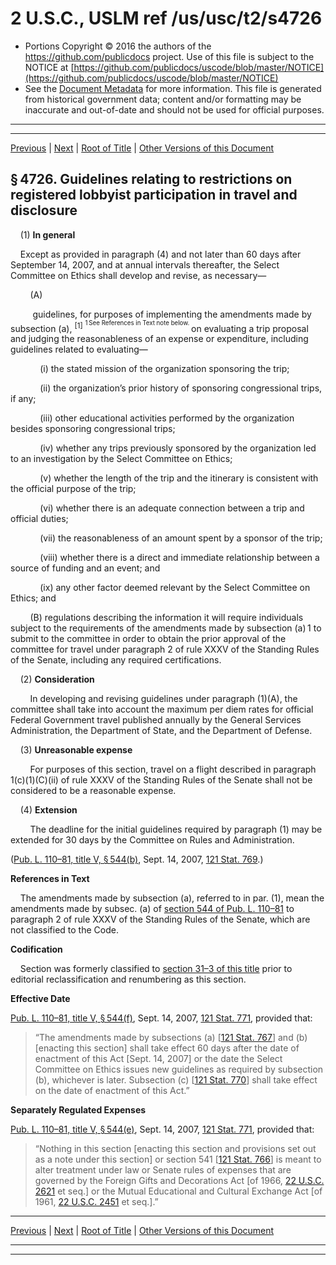 ---
---

# 2 U.S.C., USLM ref /us/usc/t2/s4726

* Portions Copyright © 2016 the authors of the https://github.com/publicdocs project.
  Use of this file is subject to the NOTICE at [https://github.com/publicdocs/uscode/blob/master/NOTICE](https://github.com/publicdocs/uscode/blob/master/NOTICE)
* See the [Document Metadata](././../../../../..//README.md) for more information.
  This file is generated from historical government data; content and/or formatting may be inaccurate and out-of-date and should not be used for official purposes.

----------
----------

[Previous](./../../../../..//us/usc/t2/ch47/schIII/m__us_usc_t2_s4725.md) | [Next](./../../../../..//us/usc/t2/ch47/schIII/m__us_usc_t2_s4727.md) | [Root of Title](./../../../../../) | [Other Versions of this Document](https://publicdocs.github.io/go/links?ns=uslm&ref=%2Fus%2Fusc%2Ft2%2Fs4726)

## § 4726. Guidelines relating to restrictions on registered lobbyist participation in travel and disclosure

    (1) __In general__ 

    Except as provided in paragraph (4) and not later than 60 days after September 14, 2007, and at annual intervals thereafter, the Select Committee on Ethics shall develop and revise, as necessary—

        (A)

         guidelines, for purposes of implementing the amendments made by subsection (a), <sup>\[1\]</sup>  <sup><sup> 1 See References in Text note below. </sup></sup>  on evaluating a trip proposal and judging the reasonableness of an expense or expenditure, including guidelines related to evaluating—

            (i) the stated mission of the organization sponsoring the trip;

            (ii) the organization’s prior history of sponsoring congressional trips, if any;

            (iii) other educational activities performed by the organization besides sponsoring congressional trips;

            (iv) whether any trips previously sponsored by the organization led to an investigation by the Select Committee on Ethics;

            (v) whether the length of the trip and the itinerary is consistent with the official purpose of the trip;

            (vi) whether there is an adequate connection between a trip and official duties;

            (vii) the reasonableness of an amount spent by a sponsor of the trip;

            (viii) whether there is a direct and immediate relationship between a source of funding and an event; and

            (ix) any other factor deemed relevant by the Select Committee on Ethics; and

        (B) regulations describing the information it will require individuals subject to the requirements of the amendments made by subsection (a) 1 to submit to the committee in order to obtain the prior approval of the committee for travel under paragraph 2 of rule XXXV of the Standing Rules of the Senate, including any required certifications.

    (2) __Consideration__ 

        In developing and revising guidelines under paragraph (1)(A), the committee shall take into account the maximum per diem rates for official Federal Government travel published annually by the General Services Administration, the Department of State, and the Department of Defense.

    (3) __Unreasonable expense__ 

        For purposes of this section, travel on a flight described in paragraph 1(c)(1)(C)(ii) of rule XXXV of the Standing Rules of the Senate shall not be considered to be a reasonable expense.

    (4) __Extension__ 

        The deadline for the initial guidelines required by paragraph (1) may be extended for 30 days by the Committee on Rules and Administration.

([Pub. L. 110–81, title V, § 544(b)][/us/pl/110/81/s544/b], Sept. 14, 2007, [121 Stat. 769][/us/stat/121/769].)

 __References in Text__ 

    The amendments made by subsection (a), referred to in par. (1), mean the amendments made by subsec. (a) of [section 544 of Pub. L. 110–81][/us/pl/110/81/s544] to paragraph 2 of rule XXXV of the Standing Rules of the Senate, which are not classified to the Code.

 __Codification__ 

    Section was formerly classified to [section 31–3 of this title][/us/usc/t2/s31–3] prior to editorial reclassification and renumbering as this section.

 __Effective Date__ 

[Pub. L. 110–81, title V, § 544(f)][/us/pl/110/81/s544/f], Sept. 14, 2007, [121 Stat. 771][/us/stat/121/771], provided that: 

> “The amendments made by subsections (a) \[[121 Stat. 767][/us/stat/121/767]\] and (b) \[enacting this section\] shall take effect 60 days after the date of enactment of this Act \[Sept. 14, 2007\] or the date the Select Committee on Ethics issues new guidelines as required by subsection (b), whichever is later. Subsection (c) \[[121 Stat. 770][/us/stat/121/770]\] shall take effect on the date of enactment of this Act.”

 __Separately Regulated Expenses__ 

[Pub. L. 110–81, title V, § 544(e)][/us/pl/110/81/s544/e], Sept. 14, 2007, [121 Stat. 771][/us/stat/121/771], provided that: 

> “Nothing in this section \[enacting this section and provisions set out as a note under this section\] or section 541 \[[121 Stat. 766][/us/stat/121/766]\] is meant to alter treatment under law or Senate rules of expenses that are governed by the Foreign Gifts and Decorations Act \[of 1966, [22 U.S.C. 2621][/us/usc/t22/s2621] et seq.\] or the Mutual Educational and Cultural Exchange Act \[of 1961, [22 U.S.C. 2451][/us/usc/t22/s2451] et seq.\].”

----------

[Previous](./../../../../..//us/usc/t2/ch47/schIII/m__us_usc_t2_s4725.md) | [Next](./../../../../..//us/usc/t2/ch47/schIII/m__us_usc_t2_s4727.md) | [Root of Title](./../../../../../) | [Other Versions of this Document](https://publicdocs.github.io/go/links?ns=uslm&ref=%2Fus%2Fusc%2Ft2%2Fs4726)

----------
----------

[/us/pl/110/81/s544/b]: https://publicdocs.github.io/go/links?ns=uslm&ref=%2Fus%2Fpl%2F110%2F81%2Fs544%2Fb
[/us/stat/121/769]: https://publicdocs.github.io/go/links?ns=uslm&ref=%2Fus%2Fstat%2F121%2F769
[/us/pl/110/81/s544]: https://publicdocs.github.io/go/links?ns=uslm&ref=%2Fus%2Fpl%2F110%2F81%2Fs544
[/us/usc/t2/s31–3]: https://publicdocs.github.io/go/links?ns=uslm&ref=%2Fus%2Fusc%2Ft2%2Fs31%E2%80%933
[/us/pl/110/81/s544/f]: https://publicdocs.github.io/go/links?ns=uslm&ref=%2Fus%2Fpl%2F110%2F81%2Fs544%2Ff
[/us/stat/121/771]: https://publicdocs.github.io/go/links?ns=uslm&ref=%2Fus%2Fstat%2F121%2F771
[/us/stat/121/767]: https://publicdocs.github.io/go/links?ns=uslm&ref=%2Fus%2Fstat%2F121%2F767
[/us/stat/121/770]: https://publicdocs.github.io/go/links?ns=uslm&ref=%2Fus%2Fstat%2F121%2F770
[/us/pl/110/81/s544/e]: https://publicdocs.github.io/go/links?ns=uslm&ref=%2Fus%2Fpl%2F110%2F81%2Fs544%2Fe
[/us/stat/121/771]: https://publicdocs.github.io/go/links?ns=uslm&ref=%2Fus%2Fstat%2F121%2F771
[/us/stat/121/766]: https://publicdocs.github.io/go/links?ns=uslm&ref=%2Fus%2Fstat%2F121%2F766
[/us/usc/t22/s2621]: https://publicdocs.github.io/go/links?ns=uslm&ref=%2Fus%2Fusc%2Ft22%2Fs2621
[/us/usc/t22/s2451]: https://publicdocs.github.io/go/links?ns=uslm&ref=%2Fus%2Fusc%2Ft22%2Fs2451


